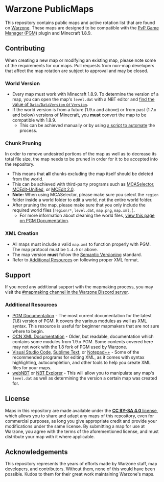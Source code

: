 # Warzone PublicMaps

This repository contains public maps and active rotation list that are found on [Warzone](https://warz.one). These maps are designed to be compatible with the [PvP Game Manager (PGM)](https://github.com/PGMDev/PGM) plugin and Minecraft 1.8.9.

## Contributing

When creating a new map or modifying an existing map, please note some of the requirements for our maps. Pull requests from non-map developers that affect the map rotation are subject to approval and may be closed.

### World Version

-   Every map must work with Minecraft 1.8.9. To determine the version of a map, you can open the map's `level.dat` with a NBT editor and [find the value of `Data/DataVersion` or `Version`](https://minecraft.fandom.com/wiki/Data_version#List_of_data_versions).
-   If the world version is from a future (1.9.x and above) or from past (1.7.x and below) versions of Minecraft, you **must** convert the map to be compatible with 1.8.9.
    -   This can be achieved manually or by using [a script to automate](https://github.com/mitchts/nbt-converter) the process.

### Chunk Pruning

In order to remove undesired portions of the map as well as to decrease its total file size, the map needs to be pruned in order for it to be accepted into the repository.

-   This means that **all** chunks excluding the map itself should be deleted from the world.
-   This can be achieved with third-party programs such as [MCASelector](https://github.com/Querz/mcaselector), [MCEdit-Unified](https://github.com/Podshot/MCEdit-Unified), or [MCEdit 2.0](https://github.com/mcedit/mcedit2).
-   **Note:** When using MCASelector, please make sure you select the `region` folder inside a world folder to edit a world, not the entire world folder.
-   After pruning the map, please make sure that you only include the required world files (`region/*`, `level.dat`, `map.png`, `map.xml`, ).
    -   For more information about cleaning the world files, [view this page on PGM Documentation](https://pgm.dev/docs/guides/packaging/cleaning-files).

### XML Creation

-   All maps must include a valid `map.xml` to function properly with PGM. The map protocol must be `1.4.0` or above.
-   The map version **must** follow the [Semantic Versioning](https://semver.org/) standard.
-   Refer to [Additional Resources](#additional-resources) on following proper XML format.

## Support

If you need any additional support with the mapmaking process, you may visit the [#mapmaking channel in the Warzone Discord server](https://warz.one/discord).

### Additional Resources

-   [PGM Documentation](https://pgm.dev/) - The most current documentation for the latest (1.8) version of PGM. It covers the various modules as well as XML syntax. This resource is useful for beginner mapmakers that are not sure where to begin.
-   [OCN XML Documentation](https://docs.oc.tc/) - Older, but readable, documentation which contains some modules from 1.9.x PGM. Some contents covered here may not work with the 1.8 fork of PGM used by Warzone.
-   [Visual Studio Code](https://code.visualstudio.com/), [Sublime Text](https://www.sublimetext.com/), or [Notepad++](https://notepad-plus-plus.org/) - Some of the recommended programs for editing XML, as it comes with syntax highlighting, autocompletion, and other tools to help you create XML files for your maps.
-   [webNBT](https://github.com/iRath96/webNBT) or [NBT Explorer](https://github.com/jaquadro/NBTExplorer) - This will allow you to manipulate any map's `level.dat` as well as determining the version a certain map was created for.

## License

Maps in this repository are made available under the [**CC BY-SA 4.0** license](https://creativecommons.org/licenses/by-sa/4.0/), which allows you to share and adapt any maps of this repository, even for commercial purposes, as long you give appropriate credit and provide your modifications under the same license. By submitting a map for use at Warzone, you agree with the terms of the aforementioned license, and must distribute your map with it where applicable.

## Acknowledgements

This repository represents the years of efforts made by Warzone staff, map developers, and contributors. Without them, none of this would have been possible. Kudos to them for their great work maintaining Warzone's maps.
